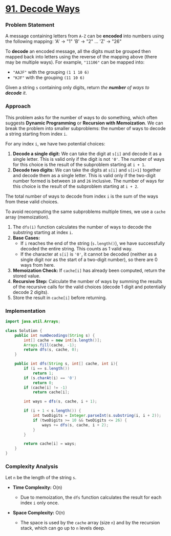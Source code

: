 # <a href="https://leetcode.com/problems/decode-ways/" target="_blank">91. Decode Ways</a>

### Problem Statement
A message containing letters from `A-Z` can be **encoded** into numbers using the following mapping:
'A' -> "1"
'B' -> "2"
...
'Z' -> "26"

To **decode** an encoded message, all the digits must be grouped then mapped back into letters using the reverse of the mapping above (there may be multiple ways). For example, `"11106"` can be mapped into:
- `"AAJF"` with the grouping `(1 1 10 6)`
- `"KJF"` with the grouping `(11 10 6)`

Given a string `s` containing only digits, return *the **number** of ways to **decode** it*.

### Approach
This problem asks for the number of ways to do something, which often suggests **Dynamic Programming** or **Recursion with Memoization**. We can break the problem into smaller subproblems: the number of ways to decode a string starting from index `i`.

For any index `i`, we have two potential choices:
1.  **Decode a single digit:** We can take the digit at `s[i]` and decode it as a single letter. This is valid only if the digit is not `'0'`. The number of ways for this choice is the result of the subproblem starting at `i + 1`.
2.  **Decode two digits:** We can take the digits at `s[i]` and `s[i+1]` together and decode them as a single letter. This is valid only if the two-digit number formed is between `10` and `26` inclusive. The number of ways for this choice is the result of the subproblem starting at `i + 2`.

The total number of ways to decode from index `i` is the sum of the ways from these valid choices.

To avoid recomputing the same subproblems multiple times, we use a `cache` array (memoization).

1.  The `dfs(i)` function calculates the number of ways to decode the substring starting at index `i`.
2.  **Base Cases:**
    -   If `i` reaches the end of the string (`s.length()`), we have successfully decoded the entire string. This counts as 1 valid way.
    -   If the character at `s[i]` is `'0'`, it cannot be decoded (neither as a single digit nor as the start of a two-digit number), so there are 0 ways from here.
3.  **Memoization Check:** If `cache[i]` has already been computed, return the stored value.
4.  **Recursive Step:** Calculate the number of ways by summing the results of the recursive calls for the valid choices (decode 1 digit and potentially decode 2 digits).
5.  Store the result in `cache[i]` before returning.

### Implementation
```java
import java.util.Arrays;

class Solution {
    public int numDecodings(String s) {
        int[] cache = new int[s.length()];
        Arrays.fill(cache, -1);
        return dfs(s, cache, 0);
    }

    public int dfs(String s, int[] cache, int i){
        if (i == s.length()) 
            return 1;
        if (s.charAt(i) == '0') 
            return 0;
        if (cache[i] != -1) 
            return cache[i];

        int ways = dfs(s, cache, i + 1);

        if (i + 1 < s.length()) {
            int twoDigits = Integer.parseInt(s.substring(i, i + 2));
            if (twoDigits >= 10 && twoDigits <= 26) {
                ways += dfs(s, cache, i + 2);
            }
        }

        return cache[i] = ways;
    }
}
``` 

### Complexity Analysis
Let `n` be the length of the string `s`.

-   **Time Complexity:** O(n)
    -   Due to memoization, the `dfs` function calculates the result for each index `i` only once.

-   **Space Complexity:** O(n)
    -   The space is used by the `cache` array (size `n`) and by the recursion stack, which can go up to `n` levels deep.
